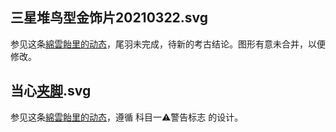 ## 三星堆鸟型金饰片20210322.svg
参见这条[綿雲飴里的动态](https://t.bilibili.com/505534139120249766?tab=2)，尾羽未完成，待新的考古结论。图形有意未合并，以便修改。

## 当心[夹脚](https://zh.moegirl.org.cn/%E5%A4%B9%E8%84%9A).svg
参见这条[綿雲飴里的动态](https://t.bilibili.com/586630521901735939?tab=2)，遵循 科目一⚠警告标志 的设计。
